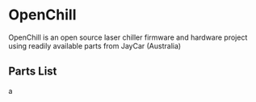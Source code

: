 # OpenChill
OpenChill is an open source laser chiller firmware and hardware project using readily available parts from JayCar (Australia)

## Parts List
a

